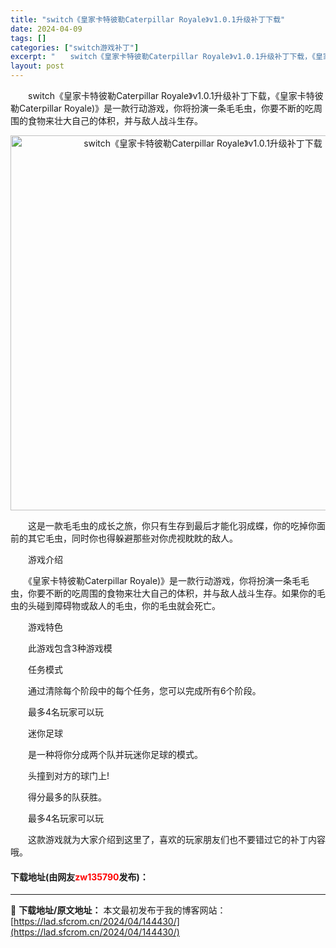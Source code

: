 ```yaml
---
title: "switch《皇家卡特彼勒Caterpillar Royale》v1.0.1升级补丁下载"
date: 2024-04-09
tags: []
categories: ["switch游戏补丁"]
excerpt: "　　switch《皇家卡特彼勒Caterpillar Royale》v1.0.1升级补丁下载，《皇家卡特彼勒Caterpillar Royale)》是一款行动游戏，你将扮演一条毛毛虫，你要不断的吃周围的食物来壮大自己的体积，并与敌人战斗生存。 　　这是一款毛毛虫的成长之旅，你只有生存到最后才能化羽成&hellip;"
layout: post
---
```


 <p>　　switch《皇家卡特彼勒Caterpillar Royale》v1.0.1升级补丁下载，《皇家卡特彼勒Caterpillar Royale)》是一款行动游戏，你将扮演一条毛毛虫，你要不断的吃周围的食物来壮大自己的体积，并与敌人战斗生存。</p> <p align="center"><img align="" border="0" src="https://lad.sfcrom.cn/wp-content/uploads/2024/04/20240409_6615243c59da6.webp" width="600" alt="switch《皇家卡特彼勒Caterpillar Royale》v1.0.1升级补丁下载" /></p> <p>　　这是一款毛毛虫的成长之旅，你只有生存到最后才能化羽成蝶，你的吃掉你面前的其它毛虫，同时你也得躲避那些对你虎视眈眈的敌人。</p> <p>　　游戏介绍</p> <p>　　《皇家卡特彼勒Caterpillar Royale)》是一款行动游戏，你将扮演一条毛毛虫，你要不断的吃周围的食物来壮大自己的体积，并与敌人战斗生存。如果你的毛虫的头碰到障碍物或敌人的毛虫，你的毛虫就会死亡。</p> <p>　　游戏特色</p> <p>　　此游戏包含3种游戏模</p> <p>　　任务模式</p> <p>　　通过清除每个阶段中的每个任务，您可以完成所有6个阶段。</p> <p>　　最多4名玩家可以玩</p> <p>　　迷你足球</p> <p>　　是一种将你分成两个队并玩迷你足球的模式。</p> <p>　　头撞到对方的球门上!</p> <p>　　得分最多的队获胜。</p> <p>　　最多4名玩家可以玩</p> <p>　　这款游戏就为大家介绍到这里了，喜欢的玩家朋友们也不要错过它的补丁内容哦。</p> <p><h4>下载地址(由网友<font color="red">zw135790</font>发布)：</h4></p> 

---
📖 **下载地址/原文地址：** 本文最初发布于我的博客网站：[https://lad.sfcrom.cn/2024/04/144430/](https://lad.sfcrom.cn/2024/04/144430/)
